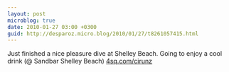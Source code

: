 ```yaml
---
layout: post
microblog: true
date: 2010-01-27 03:00 +0300
guid: http://desparoz.micro.blog/2010/01/27/t8261057415.html
---
```

Just finished a nice pleasure dive at Shelley Beach. Going to enjoy a cool drink (@ Sandbar Shelley Beach) [4sq.com/cirunz](http://4sq.com/cirunz)
